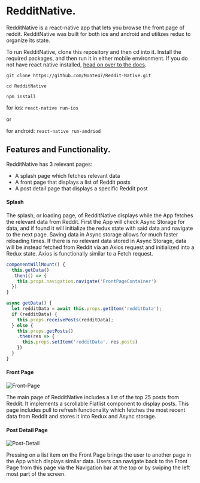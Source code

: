 # RedditNative.
RedditNative is a react-native app that lets you browse the front page of reddit. RedditNative was built for both ios and android and utilizes redux to organize its state.

To run RedditNative, clone this repository and then cd into it. Install the required packages, and then run it in either mobile environment. If you do not have react native installed, [head on over to the docs](https://facebook.github.io/react-native/docs/getting-started.html#content).

`git clone https://github.com/Monte47/Reddit-Native.git`

`cd RedditNative`

`npm install`

for ios: `react-native run-ios`

or

for android: `react-native run-andriod`

## Features and Functionality.

RedditNative has 3 relevant pages:

- A splash page which fetches relevant data
- A front page that displays a list of Reddit posts
- A post detail page that displays a specific Reddit post

#### Splash

The splash, or loading page, of RedditNative displays while the App fetches the relevant data from Reddit. First the App will check Async Storage for data, and if found it will initialize the redux state with said data and navigate to the next page. Saving data in Async storage allows for much faster reloading times. If there is no relevant data stored in Async Storage, data will be instead fetched from Reddit via an Axios request and initialized into a Redux state. Axios is functionally similar to a Fetch request.


```Javascript
componentWillMount() {
  this.getData()
  .then(() => {
    this.props.navigation.navigate('FrontPageContainer')
  })
}

async getData() {
  let redditData = await this.props.getItem('redditData');
  if (redditData) {
    this.props.receivePosts(redditData);
  } else {
    this.props.getPosts()
    .then(res => {
      this.props.setItem('redditData', res.posts)
    })
  }
}
```
#### Front Page

![Front-Page](https://i.gyazo.com/bdad504709a96545a425fc80016f40f1.gif)

The main page of RedditNative includes a list of the top 25 posts from Reddit. It implements a scrollable Flatlist component to display posts. This page includes pull to refresh functionality which fetches the most recent data from Reddit and stores it into Redux and Async storage.

#### Post Detail Page

![Post-Detail](https://i.gyazo.com/ed3c6d73b4ba3a41edc52c7d28a8ace5.gif)

Pressing on a list item on the Front Page brings the user to another page in the App which displays similar data. Users can navigate back to the Front Page from this page via the Navigation bar at the top or by swiping the left most part of the screen.
